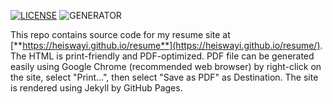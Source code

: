 [![LICENSE](https://img.shields.io/badge/license-MIT-blue.svg)](LICENSE) ![GENERATOR](https://img.shields.io/badge/made_with-jekyll-blue.svg)

This repo contains source code for my resume site at [**https://heiswayi.github.io/resume**](https://heiswayi.github.io/resume/). The HTML is print-friendly and PDF-optimized. PDF file can be generated easily using Google Chrome (recommended web browser) by right-click on the site, select "Print...", then select "Save as PDF" as Destination. The site is rendered using Jekyll by GitHub Pages.
